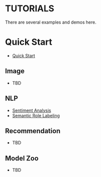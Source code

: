 # TUTORIALS
There are several examples and demos here.

# Quick Start

* [Quick Start](quick_start/index_cn.rst)

## Image

* TBD

## NLP

* [Sentiment Analysis](sentiment_analysis/index_cn.md)
* [Semantic Role Labeling](semantic_role_labeling/index_cn.rst)

## Recommendation

* TBD

## Model Zoo

* TBD
